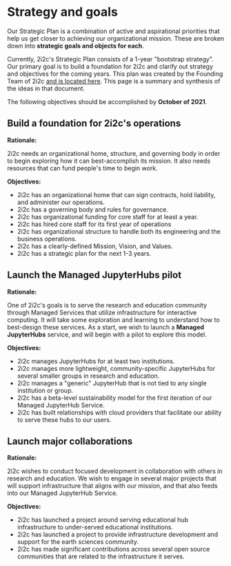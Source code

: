 # Strategy and goals

Our Strategic Plan is a combination of active and aspirational priorities that help us get closer to achieving our organizational mission. These are broken down into **strategic goals and objects for each**.

Currently, 2i2c's Strategic Plan consists of a 1-year "bootstrap strategy".
Our primary goal is to build a foundation for 2i2c and clarify out strategy and objectives for the coming years.
This plan was created by the Founding Team of 2i2c [and is located here](https://docs.google.com/document/d/13uxWKWMMAdvM-knC5fMOj8tP_HQVvijIIE9jZgTItX4/edit?usp=sharing).
This page is a summary and synthesis of the ideas in that document.

The following objectives should be accomplished by **October of 2021**.

## Build a foundation for 2i2c's operations

**Rationale:**

2i2c needs an organizational home, structure, and governing body in order to begin exploring how it can best-accomplish its mission.
It also needs resources that can fund people's time to begin work.
 
**Objectives:**

- 2i2c has an organizational home that can sign contracts, hold liability, and administer our operations.
- 2i2c has a governing body and rules for governance.
- 2i2c has organizational funding for core staff for at least a year.
- 2i2c has hired core staff for its first year of operations
- 2i2c has organizational structure to handle both its engineering and the business operations.
- 2i2c has a clearly-defined Mission, Vision, and Values.
- 2i2c has a strategic plan for the next 1-3 years.

## Launch the Managed JupyterHubs pilot

**Rationale:**

One of 2i2c's goals is to serve the research and education community through Managed Services that utilize infrastructure for interactive computing.
It will take some exploration and learning to understand how to best-design these services.
As a start, we wish to launch a **Managed JupyterHubs** service, and will begin with a pilot to explore this model.
 
**Objectives:**

- 2i2c manages JupyterHubs for at least two institutions.
- 2i2c manages more lightweight, community-specific JupyterHubs for several smaller groups in research and education.
- 2i2c manages a "generic" JupyterHub that is not tied to any single institution or group.
- 2i2c has a beta-level sustainability model for the first iteration of our Managed JupyterHub Service.
- 2i2c has built relationships with cloud providers that facilitate our ability to serve these hubs to our users.

## Launch major collaborations

**Rationale:**

2i2c wishes to conduct focused development in collaboration with others in research and education.
We wish to engage in several major projects that will support infrastructure that aligns with our mission, and that also feeds into our Managed JupyterHub Service.

**Objectives:**

- 2i2c has launched a project around serving educational hub infrastructure to under-served educational institutions.
- 2i2c has launched a project to provide infrastructure development and support for the earth sciences community.
- 2i2c has made significant contributions across several open source communities that are related to the infrastructure it serves.
